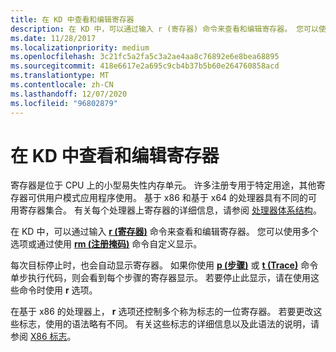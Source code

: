 ```yaml
---
title: 在 KD 中查看和编辑寄存器
description: 在 KD 中，可以通过输入 r (寄存器) 命令来查看和编辑寄存器。 您可以使用多个选项或通过使用 rm (注册掩码) 命令自定义显示。
ms.date: 11/28/2017
ms.localizationpriority: medium
ms.openlocfilehash: 3c21fc5a2fa5c3a2ae4aa8c76892e6e8bea68895
ms.sourcegitcommit: 418e6617e2a695c9cb4b37b5b60e264760858acd
ms.translationtype: MT
ms.contentlocale: zh-CN
ms.lasthandoff: 12/07/2020
ms.locfileid: "96802879"
---
```

# <a name="viewing-and-editing-registers-in-kd"></a>在 KD 中查看和编辑寄存器


寄存器是位于 CPU 上的小型易失性内存单元。 许多注册专用于特定用途，其他寄存器可供用户模式应用程序使用。 基于 x86 和基于 x64 的处理器具有不同的可用寄存器集合。 有关每个处理器上寄存器的详细信息，请参阅 [处理器体系结构](processor-architecture.md)。

在 KD 中，可以通过输入 [**r (寄存器)**](r--registers-.md) 命令来查看和编辑寄存器。 您可以使用多个选项或通过使用 [**rm (注册掩码)**](rm--register-mask-.md) 命令自定义显示。

每次目标停止时，也会自动显示寄存器。 如果你使用 [**p (步骤)**](p--step-.md) 或 [**t (Trace)**](t--trace-.md) 命令单步执行代码，则会看到每个步骤的寄存器显示。 若要停止此显示，请在使用这些命令时使用 **r** 选项。

在基于 x86 的处理器上， **r** 选项还控制多个称为标志的一位寄存器。 若要更改这些标志，使用的语法略有不同。 有关这些标志的详细信息以及此语法的说明，请参阅 [X86 标志](x86-architecture.md#x86-flags)。

 

 





